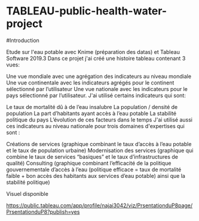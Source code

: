# TABLEAU-public-health-water-project

#Introduction

Etude sur l'eau potable avec Knime (préparation des datas) et Tableau Software 2019.3
Dans ce projet j'ai créé une histoire tableau contenant 3 vues:

Une vue mondiale avec une agrégation des indicateurs au niveau mondiale
Une vue continentale avec les indicateurs agrégés pour le continent sélectionné par l’utilisateur
Une vue nationale avec les indicateurs pour le pays sélectionné par l’utilisateur.
J'ai utilisé certains indicateurs qui sont:

Le taux de mortalité dû à de l’eau insalubre
La population / densité de population
La part d’habitants ayant accès à l’eau potable
La stabilité politique du pays
L’évolution de ces facteurs dans le temps
J'ai utilisé aussi ces indicateurs au niveau nationale pour trois domaines d'expertises qui sont :

Créations de services (graphique combinant le taux d’accès à l’eau potable et le taux de population urbaine)
Modernisation des services (graphique qui combine le taux de services “basiques” et le taux d’infrastructures de qualité)
Consulting (graphique combinant l’efficacité de la politique gouvernementale d’accès à l’eau (politique efficace = taux de mortalité faible + bon accès des habitants aux services d’eau potable) ainsi que la stabilité politique)

Visuel disponible 

https://public.tableau.com/app/profile/najai3042/viz/PrsentationduP8page/PrsentationduP8?publish=yes
